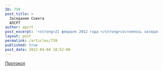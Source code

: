 ```yaml
---
ID: 739
post_title: >
  Заседание Совета
  АПСРТ
author: apsrt
post_excerpt: '<strong>21 февраля 2012 года </strong>состоялось заседание Совета АПСРТ. Протокол прилагается.'
layout: post
permalink: /articles/739
published: true
post_date: 2012-04-04 18:52:00
---
```

<a href="http://www.apsrt.ru/docs/ra1239.doc"> Протокол </a>
